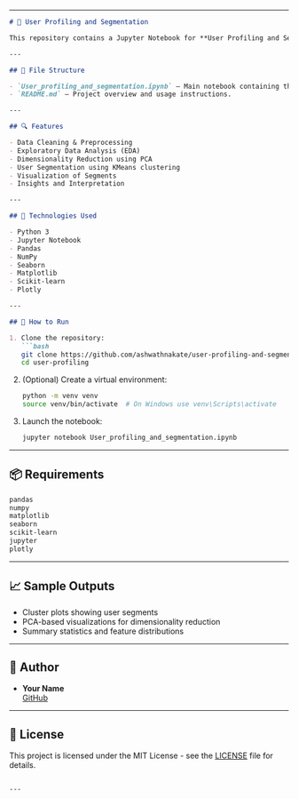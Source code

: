 
---

```markdown
# 👥 User Profiling and Segmentation

This repository contains a Jupyter Notebook for **User Profiling and Segmentation** using clustering and exploratory data analysis (EDA) techniques. The notebook processes user data to identify distinct groups based on behavior or characteristics — useful for targeted marketing, personalization, and user analytics.

---

## 📂 File Structure

- `User_profiling_and_segmentation.ipynb` — Main notebook containing the analysis, visualizations, and segmentation logic.
- `README.md` — Project overview and usage instructions.

---

## 🔍 Features

- Data Cleaning & Preprocessing
- Exploratory Data Analysis (EDA)
- Dimensionality Reduction using PCA
- User Segmentation using KMeans clustering
- Visualization of Segments
- Insights and Interpretation

---

## 🧰 Technologies Used

- Python 3
- Jupyter Notebook
- Pandas
- NumPy
- Seaborn
- Matplotlib
- Scikit-learn
- Plotly

---

## 🚀 How to Run

1. Clone the repository:
   ```bash
   git clone https://github.com/ashwathnakate/user-profiling-and-segmentation.git
   cd user-profiling
   ```

2. (Optional) Create a virtual environment:
   ```bash
   python -m venv venv
   source venv/bin/activate  # On Windows use venv\Scripts\activate
   ```

3. Launch the notebook:
   ```bash
   jupyter notebook User_profiling_and_segmentation.ipynb
   ```

---

## 📦 Requirements

```txt
pandas
numpy
matplotlib
seaborn
scikit-learn
jupyter
plotly
```

---

## 📈 Sample Outputs

- Cluster plots showing user segments
- PCA-based visualizations for dimensionality reduction
- Summary statistics and feature distributions

---

## 👤 Author

- **Your Name**  
  [GitHub](https://github.com/ashwathnakate)

---

## 📄 License

This project is licensed under the MIT License - see the [LICENSE](LICENSE) file for details.
```

---
